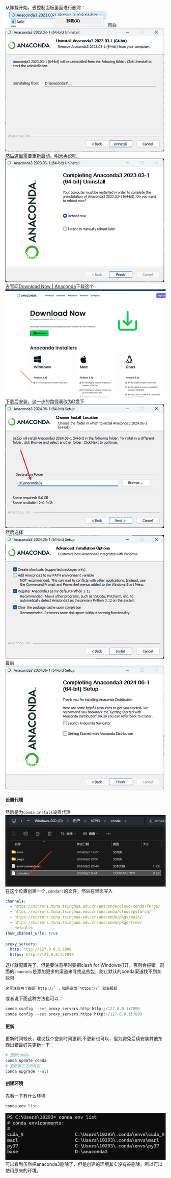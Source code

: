 从卸载开始，去控制面板里面进行删除：
![](images/Pasted%20image%2020240902214024.png)
然后![](images/Pasted%20image%2020240902214037.png)然后这里需要重新启动，明天再说吧![](images/Pasted%20image%2020240902214232.png)
去官网[Download Now | Anaconda](https://www.anaconda.com/download/success)下载这个：![](images/Pasted%20image%2020240903085909.png)下载后安装，这一步的路径我改为D盘下![](images/Pasted%20image%2020240903090217.png)然后选择![](images/Pasted%20image%2020240903090249.png)最后![](images/Pasted%20image%2020240903092957.png)

#### 设置代理
然后是为`conda install`设置代理![](images/Pasted%20image%2020240903093453.png)在这个位置创建一个`.condarc`的文件，然后在里面写入
```yml
channels:
  - https://mirrors.tuna.tsinghua.edu.cn/anaconda/cloud/conda-forge/
  - https://mirrors.tuna.tsinghua.edu.cn/anaconda/cloud/pytorch/
  - https://mirrors.tuna.tsinghua.edu.cn/anaconda/pkgs/main/
  - https://mirrors.tuna.tsinghua.edu.cn/anaconda/pkgs/free/
  - defaults
show_channel_urls: true

proxy_servers:
  http: http://127.0.0.1:7890
  https: http://127.0.0.1:7890
```
这样就配置完了，但是要注意平时要把clash for Windows打开，否则会报错。前面的`channels`是添加更多的渠道来寻找这些包，防止默认的conda渠道找不到某些包
```ad-important
这里注意两个都是`http://` ，如果变成`https://` 就会报错
```



或者说下面这种方法也可以：
```python
conda config --set proxy_servers.http http://127.0.0.1:7890
conda config --set proxy_servers.https http://127.0.0.1:7890
```


#### 更新
更新时间较长，建议找个空余时间更新,不更新也可以，但为避免后续安装其他东西出错最好先更新一下：
```python
# 更新conda
conda update conda
# 更新第三方所有包
conda upgrade --all
```




#### 创建环境
先看一下有什么环境
```python
conda env list
```
![](images/Pasted%20image%2020240903144753.png)
可以看到虽然把anaconda3删除了，但是创建的环境其实没有被删除。所以可以使用原来的环境。













































